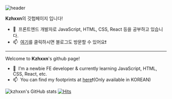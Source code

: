 ![header](https://capsule-render.vercel.app/api?type=slice&color=timeAuto&text=Greetings,%20👋&fontSize=40&fontAlign=83)


**Kzhxxn**의 깃헙페이지 입니다! 
- 🌱 &nbsp;프론트엔드 개발자로 JavaScript, HTML, CSS, React 등을 공부하고 있습니다.
- 📫 &nbsp;<a href="https://constellatory.tistory.com/" target="_blank">여기</a>를 클릭하시면 블로그도 방문할 수 있어요❗️

----------------------------------------------------------------------------------------------
 
Welcome to **Kzhxxn**'s github page!
- 🌱 &nbsp;I’m a newbie FE developer & currently learning JavaScript, HTML, CSS, React, etc.  
- 📫 &nbsp;You can find my footprints at <a href="https://constellatory.tistory.com/" target="_blank">here</a>❗️(Only available in KOREAN)
<!--
**kzhxxn/kzhxxn** is a ✨ _special_ ✨ repository because its `README.md` (this file) appears on your GitHub profile.
Here are some ideas to get you started:
- 🔭 I’m currently working on ...
- 🌱 I’m currently learning ...
- 👯 I’m looking to collaborate on ...
- 🤔 I’m looking for help with ...
- 💬 Ask me about ...
- 📫 How to reach me: ...
- 😄 Pronouns: ...
- ⚡ Fun fact: ...
-->

![kzhxxn's GitHub stats](https://github-readme-stats.vercel.app/api?username=kzhxxn)
[![Hits](https://hits.seeyoufarm.com/api/count/incr/badge.svg?url=https%3A%2F%2Fgithub.com%2Fha3158987&count_bg=%2379C83D&title_bg=%23555555&icon=&icon_color=%23E7E7E7&title=hits&edge_flat=false)](https://hits.seeyoufarm.com)
